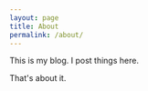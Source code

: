 ```yaml
---
layout: page
title: About
permalink: /about/
---
```


This is my blog. I post things here.

That's about it.
